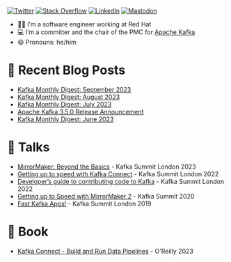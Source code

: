 [![Twitter](https://img.shields.io/badge/Twitter-1DA1F2?logo=twitter&logoColor=white)](https://twitter.com/MickaelMaison)
[![Stack Overflow](https://img.shields.io/badge/StackOverflow-FE7A16?logo=stackoverflow&logoColor=white)](https://stackoverflow.com/users/1765189/mickael-maison?tab=profile)
[![LinkedIn](https://img.shields.io/badge/LinkedIn-0077B5?logo=linkedin&logoColor=white)](https://www.linkedin.com/in/mickaelmaison/)
[![Mastodon](https://img.shields.io/badge/Mastodon-5855DE?logo=mastodon&logoColor=white)](https://mas.to/@MickaelMaison)

- 👨‍🔧 I’m a software engineer working at Red Hat
- 💻 I’m a committer and the chair of the PMC for [Apache Kafka](https://kafka.apache.org/)
- 😄 Pronouns: he/him

# 📝 Recent Blog Posts

- [Kafka Monthly Digest: September 2023](https://developers.redhat.com/blog/2023/10/02/kafka-monthly-digest-september-2023)
- [Kafka Monthly Digest: August 2023](https://developers.redhat.com/blog/2023/09/01/kafka-monthly-digest-august-2023)
- [Kafka Monthly Digest: July 2023](https://developers.redhat.com/blog/2023/07/31/kafka-monthly-digest-july-2023)
- [Apache Kafka 3.5.0 Release Announcement](https://kafka.apache.org/blog#apache_kafka_350_release_announcement)
- [Kafka Monthly Digest: June 2023](https://developers.redhat.com/blog/2023/07/03/kafka-monthly-digest-june-2023)

# 💬 Talks

- [MirrorMaker: Beyond the Basics](https://www.confluent.io/events/kafka-summit-london-2023/mirrormaker-beyond-the-basics/) - Kafka Summit London 2023
- [Getting up to speed with Kafka Connect](https://www.confluent.io/en-gb/events/kafka-summit-london-2022/getting-up-to-speed-with-kafka-connect-from-the-basics-to-the-latest/) - Kafka Summit London 2022
- [Developer’s guide to contributing code to Kafka](https://www.confluent.io/events/kafka-summit-london-2022/developers-guide-to-contributing-code-to-kafka/) - Kafka Summit London 2022
- [Getting up to Speed with MirrorMaker 2](https://www.confluent.io/resources/kafka-summit-2020/getting-up-to-speed-with-mirrormaker-2/) - Kafka Summit 2020
- [Fast Kafka Apps!](https://www.confluent.io/kafka-summit-lon19/fast-kafka-apps/) - Kafka Summit London 2019

# 📘 Book

- [Kafka Connect - Build and Run Data Pipelines](https://www.oreilly.com/library/view/kafka-connect/9781098126520/) - O'Reilly 2023
